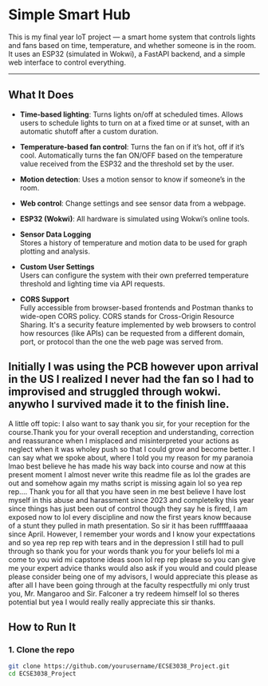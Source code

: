 # Simple Smart Hub 

This is my final year IoT project — a smart home system that controls lights and fans based on time, temperature, and whether someone is in the room. It uses an ESP32 (simulated in Wokwi), a FastAPI backend, and a simple web interface to control everything.

---

## What It Does

- **Time-based lighting**: Turns lights on/off at scheduled times. Allows users to schedule lights to turn on at a fixed time or at sunset, with an automatic shutoff after a custom duration.

- **Temperature-based fan control**: Turns the fan on if it’s hot, off if it’s cool. Automatically turns the fan ON/OFF based on the temperature value received from the ESP32 and the threshold set by the user.

- **Motion detection**: Uses a motion sensor to know if someone’s in the room. 

- **Web control**: Change settings and see sensor data from a webpage.

- **ESP32 (Wokwi)**: All hardware is simulated using Wokwi’s online tools.

-  **Sensor Data Logging**  
  Stores a history of temperature and motion data to be used for graph plotting and analysis.

-  **Custom User Settings**  
  Users can configure the system with their own preferred temperature threshold and lighting time via API requests.

-  **CORS Support**  
  Fully accessible from browser-based frontends and Postman thanks to wide-open CORS policy. CORS stands for Cross-Origin Resource Sharing. It's a security feature implemented by web browsers to control how resources (like APIs) can be requested from a different domain, port, or protocol than the one the web page was served from.



## Initially I was using the PCB however upon arrival in the US I realized I never had the fan so I had to improvised and struggled through wokwi. anywho I survived made it to the finish line. 


A little off topic: 
I also want to say thank you sir, for your reception for the course.Thank you for your overall reception and understanding, correction and reassurance when I misplaced and misinterpreted your actions as neglect when it was wholey push so that I could grow and become better. I can say what we spoke about, where I told you my reason for my paranoia lmao best believe he has made his way back into course and now at this present moment I almost never write this readme file as lol the grades are out and somehow again my maths script is missing again lol so yea rep rep.... Thank you for all that you have seen in me best believe I have lost myself in this abuse and harassment since 2023 and completelky this year since things has just been out of control though they say he is fired, I am exposed now to lol every discipline and now the first years know because of a stunt they pulled in math presentation. So sir it has been rufffffaaaaa since April. However, I remember your words and I know your expectations and so yea rep rep rep with tears and in the depression I still had to pull through so thank you for your words thank you for your beliefs lol mi a come to you wid mi capstone ideas soon lol rep rep please so you can give me your expert advice thanks would also ask if you would and could please please consider being one of my advisors, I would appreciate this please as after all I have been going through at the faculty respectfully mi only trust you, Mr. Mangaroo and Sir. Falconer a try redeem himself lol so theres potential but yea I would really really appreciate this sir thanks.
## How to Run It

### 1. Clone the repo

```bash
git clone https://github.com/yourusername/ECSE3038_Project.git
cd ECSE3038_Project
